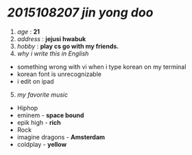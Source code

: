 # _2015108207_ **_jin yong doo_**

1. _age_ : **21**
2. _address_ : **jejusi hwabuk**
3. _hobby_ : **play cs go with my friends.**
4. _why i write this in English_
 * something wrong with vi when i type korean on my terminal
 * korean font is unrecognizable
 * i edit on ipad
5. _my favorite music_
* Hiphop
 * eminem - **space bound**
 * epik high - **rich**
* Rock
 * imagine dragons - **Amsterdam**
 * coldplay - **yellow**
